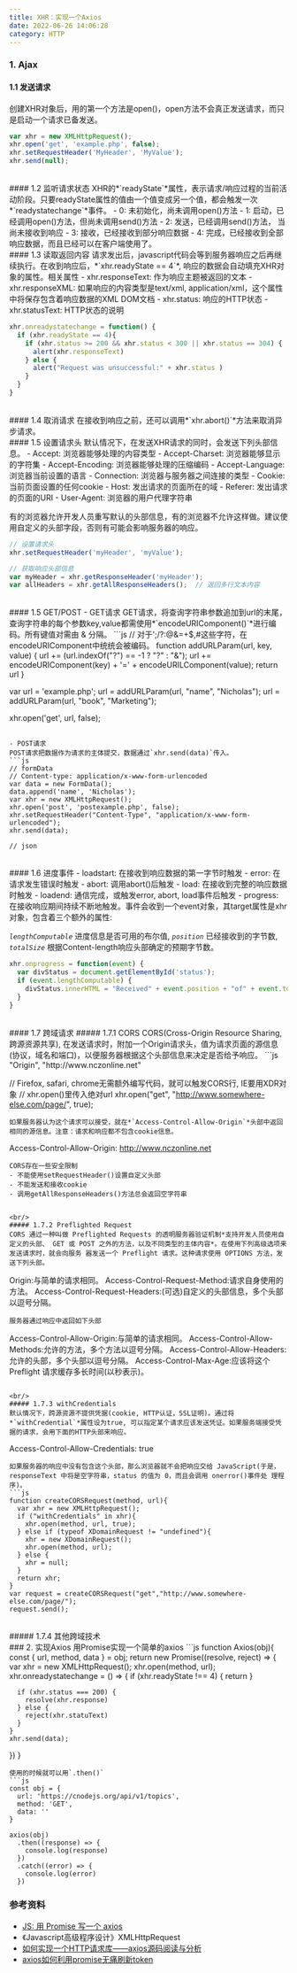 ```yaml
---
title: XHR：实现一个Axios
date: 2022-06-26 14:06:28
category: HTTP
---
```


### 1. Ajax
#### 1.1 发送请求
创建XHR对象后，用的第一个方法是open()，open方法不会真正发送请求，而只是启动一个请求已备发送。
```js
var xhr = new XMLHttpRequest();
xhr.open('get', 'example.php', false);
xhr.setRequestHeader('MyHeader', 'MyValue');
xhr.send(null);
```

<br/>
#### 1.2 监听请求状态
XHR的*`readyState`*属性，表示请求/响应过程的当前活动阶段。只要readyState属性的值由一个值变成另一个值，都会触发一次*`readystatechange`*事件。
- 0: 未初始化，尚未调用open()方法
- 1: 启动，已经调用open()方法，但尚未调用send()方法
- 2: 发送，已经调用send()方法， 当尚未接收到响应
- 3: 接收，已经接收到部分响应数据
- 4: 完成，已经接收到全部响应数据，而且已经可以在客户端使用了。



<br/>
#### 1.3 读取返回内容
请求发出后，javascript代码会等到服务器响应之后再继续执行。在收到响应后，*`xhr.readyState == 4`*, 响应的数据会自动填充XHR对象的属性。相关属性
- xhr.responseText: 作为响应主题被返回的文本
- xhr.responseXML: 如果响应的内容类型是text/xml, application/xml，这个属性中将保存包含着响应数据的XML DOM文档
- xhr.status: 响应的HTTP状态
- xhr.statusText: HTTP状态的说明

```js
xhr.onreadystatechange = function() {
  if (xhr.readyState == 4){
    if (xhr.status >= 200 && xhr.status < 300 || xhr.status == 304) {
      alert(xhr.responseText)
    } else {
      alert("Request was unsuccessful:" + xhr.status )
    }
  }
}
```


<br/>
#### 1.4 取消请求
在接收到响应之前，还可以调用*`xhr.abort()`*方法来取消异步请求。


<br/>
#### 1.5 设置请求头
默认情况下，在发送XHR请求的同时，会发送下列头部信息。
- Accept: 浏览器能够处理的内容类型
- Accept-Charset: 浏览器能够显示的字符集
- Accept-Encoding: 浏览器能够处理的压缩编码
- Accept-Language: 浏览器当前设置的语言
- Connection: 浏览器与服务器之间连接的类型
- Cookie: 当前页面设置的任何cookie
- Host: 发出请求的页面所在的域
- Referer: 发出请求的页面的URI
- User-Agent: 浏览器的用户代理字符串

有的浏览器允许开发人员重写默认的头部信息，有的浏览器不允许这样做。建议使用自定义的头部字段，否则有可能会影响服务器的响应。
```js
// 设置请求头
xhr.setRequestHeader('myHeader', 'myValue');

// 获取响应头部信息
var myHeader = xhr.getResponseHeader('myHeader');
var allHeaders = xhr.getAllResponseHeaders();  // 返回多行文本内容
```


<br/>
#### 1.5 GET/POST
- GET请求
GET请求，将查询字符串参数追加到url的末尾，查询字符串的每个参数key,value都需使用*`encodeURIComponent()`*进行编码。所有键值对需由 & 分隔。
```js
// 对于';/?:@&=+$,#这些字符，在encodeURIComponent中统统会被编码。
function addURLParam(url, key, value) {
  url += (url.indexOf("?") == -1 ? "?" : "&");
  url += encodeURIComponent(key) + '=' + encodeURILComponent(value);
  return url
}

var url = 'example.php';
url = addURLParam(url, "name", "Nicholas");
url = addURLParam(url, "book", "Marketing");

xhr.open('get', url, false);
```

- POST请求
POST请求把数据作为请求的主体提交，数据通过`xhr.send(data)`传入。
```js
// formData
// Content-type: application/x-www-form-urlencoded
var data = new FormData();
data.append('name', 'Nicholas');
var xhr = new XMLHttpRequest();
xhr.open('post', 'postexample.php', false);
xhr.setRequestHeader("Content-Type", "application/x-www-form-urlencoded");
xhr.send(data);

// json
```

<br/>
#### 1.6 进度事件
- loadstart: 在接收到响应数据的第一字节时触发
- error: 在请求发生错误时触发
- abort: 调用abort()后触发
- load: 在接收到完整的响应数据时触发
- loadend: 通信完成，或触发error, abort, load事件后触发
- progress: 在接收响应期间持续不断地触发。事件会收到一个event对象，其target属性是xhr对象，包含着三个额外的属性: 

*`lengthComputable`* 进度信息是否可用的布尔值,
*`position`* 已经接收到的字节数, 
*`totalSize`* 根据Content-length响应头部确定的预期字节数。
```js
xhr.onprogress = function(event) {
  var divStatus = document.getElementById('status');
  if (event.lengthComputable) {
    divStatus.innerHTML = "Received" + event.position + "of" + event.totalSize + "bytes";
  }
}
```

<br/>
#### 1.7 跨域请求
##### 1.7.1 CORS
CORS(Cross-Origin Resource Sharing, 跨源资源共享), 在发送请求时，附加一个Origin请求头，值为请求页面的源信息(协议，域名和端口)，以便服务器根据这个头部信息来决定是否给予响应。
```js
"Origin", "http://www.nczonline.net"

// Firefox, safari, chrome无需额外编写代码，就可以触发CORS行, IE要用XDR对象
// xhr.open()里传入绝对url
xhr.open("get", "http://www.somewhere-else.com/page/", true);
```
如果服务器认为这个请求可以接受，就在*`Access-Control-Allow-Origin`*头部中返回相同的源信息。注意：请求和响应都不包含cookie信息。
```
Access-Control-Allow-Origin: http://www.nczonline.net
```
CORS存在一些安全限制
- 不能使用setRequestHeader()设置自定义头部
- 不能发送和接收cookie
- 调用getAllResponseHeaders()方法总会返回空字符串


<br/>
##### 1.7.2 Preflighted Request
CORS 通过一种叫做 Preflighted Requests 的透明服务器验证机制*支持开发人员使用自定义的头部、 GET 或 POST 之外的方法，以及不同类型的主体内容*。在使用下列高级选项来发送请求时，就会向服务 器发送一个 Preflight 请求。这种请求使用 OPTIONS 方法，发送下列头部。
```
Origin:与简单的请求相同。
Access-Control-Request-Method:请求自身使用的方法。
Access-Control-Request-Headers:(可选)自定义的头部信息，多个头部以逗号分隔。
```
服务器通过响应中返回如下头部
```
Access-Control-Allow-Origin:与简单的请求相同。
Access-Control-Allow-Methods:允许的方法，多个方法以逗号分隔。
Access-Control-Allow-Headers:允许的头部，多个头部以逗号分隔。
Access-Control-Max-Age:应该将这个 Preflight 请求缓存多长时间(以秒表示)。
```

<br/>
##### 1.7.3 withCredentials
默认情况下，跨源资源不提供凭据(cookie, HTTP认证，SSL证明)。通过将*`withCredential`*属性设为true, 可以指定某个请求应该发送凭证。如果服务端接受凭据的请求，会用下面的HTTP头部来响应。
```
Access-Control-Allow-Credentials: true
```
如果服务器的响应中没有包含这个头部，那么浏览器就不会把响应交给 JavaScript(于是，responseText 中将是空字符串，status 的值为 0，而且会调用 onerror()事件处 理程序)。
```js
function createCORSRequest(method, url){
  var xhr = new XMLHttpRequest();
  if ("withCredentials" in xhr){
    xhr.open(method, url, true);
  } else if (typeof XDomainRequest != "undefined"){
    xhr = new XDomainRequest();
    xhr.open(method, url); 
  } else {
    xhr = null;
  }
  return xhr; 
}
var request = createCORSRequest("get","http://www.somewhere-else.com/page/"); 
request.send();
```

<br/>
##### 1.7.4 其他跨域技术


<br/>
### 2. 实现Axios
用Promise实现一个简单的axios
```js
function Axios(obj){
  const { url, method, data } = obj;
  return new Promise((resolve, reject) => {
    var xhr = new XMLHttpRequest();
    xhr.open(method, url);
    xhr.onreadystatechange = () => {
      if (xhr.readyState !== 4) {
        return 
      }

      if (xhr.status === 200) {
        resolve(xhr.response)
      } else {
        reject(xhr.statuText)
      }
    }
    xhr.send(data);
  })
}
```
使用的时候就可以用`.then()`
```js
const obj = {
  url: 'https://cnodejs.org/api/v1/topics',
  method: 'GET',
  data: ''
}

axios(obj)
  .then((response) => {
    console.log(response)
  })
  .catch((error) => {
    console.log(error)
  })

```

### 参考资料
- [JS: 用 Promise 写一个 axios](https://www.jianshu.com/p/874350b5aee7)
- 《Javascript高级程序设计》XMLHttpRequest
- [如何实现一个HTTP请求库——axios源码阅读与分析](https://juejin.im/post/5aedd4a2f265da0b9d781b85)
- [axios如何利用promise无痛刷新token](https://juejin.im/post/5d5ccdd75188255625591357)